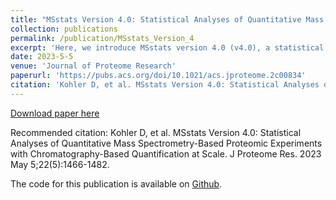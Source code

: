 ```yaml
---
title: "MSstats Version 4.0: Statistical Analyses of Quantitative Mass Spectrometry-Based Proteomic Experiments with Chromatography-Based Quantification at Scale"
collection: publications
permalink: /publication/MSstats_Version_4
excerpt: 'Here, we introduce MSstats version 4.0 (v4.0), a statistical methodology and core package in the family of R/Bioconductor packages designed for statistical analysis of experiments with chromatography-based quantification.'
date: 2023-5-5
venue: 'Journal of Proteome Research'
paperurl: 'https://pubs.acs.org/doi/10.1021/acs.jproteome.2c00834'
citation: 'Kohler D, et al. MSstats Version 4.0: Statistical Analyses of Quantitative Mass Spectrometry-Based Proteomic Experiments with Chromatography-Based Quantification at Scale. J Proteome Res. 2023 May 5;22(5):1466-1482.'
---
```


[Download paper here](http://devonjkohler.github.io/files/MSstats_v4.pdf)

Recommended citation: Kohler D, et al. MSstats Version 4.0: Statistical Analyses of Quantitative Mass Spectrometry-Based Proteomic Experiments with Chromatography-Based Quantification at Scale. J Proteome Res. 2023 May 5;22(5):1466-1482.

The code for this publication is available on [Github](https://github.com/Vitek-Lab/MSstats).